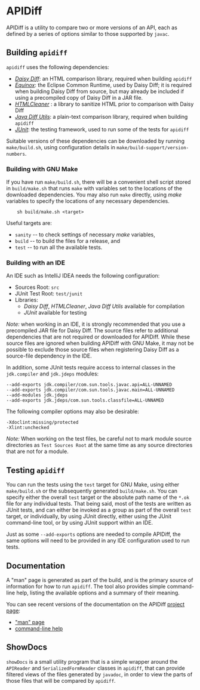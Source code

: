 # APIDiff

APIDiff is a utility to compare two or more versions of an API, each as
defined by a series of options similar to those supported by `javac`.

## Building `apidiff`

`apidiff` uses the following dependencies:

* _[Daisy Diff]_: an HTML comparison library, required when building `apidiff`
* _[Equinox]_: the Eclipse Common Runtime, used by Daisy Diff; it is required
  when building Daisy Diff from source, but may already be included if using
  a precompiled copy of Daisy Diff in a JAR file.
* _[HTMLCleaner]_ : a library to sanitize HTML prior to comparison with Daisy Diff
* _[Java Diff Utils]_: a plain-text comparison library, required when building `apidiff`
* _[JUnit]_: the testing framework, used to run some of the tests for `apidiff`

Suitable versions of these dependencies can be downloaded by running
`make/build.sh`, using configuration details in `make/build-support/version-numbers`.

### Building with GNU Make

If you have run `make/build.sh`, there will be a convenient shell script stored
in `build/make.sh` that runs `make` with variables set to the locations of the
downloaded dependencies. You may also run `make` directly, using _make_ variables
to specify the locations of any necessary dependencies.

````
    sh build/make.sh <target>
````

Useful targets are:

* `sanity` -- to check settings of necessary _make_ variables,
* `build` -- to build the files for a release, and
* `test` -- to run all the available tests.

### Building with an IDE

An IDE such as IntelliJ IDEA needs the following configuration:

* Sources Root: `src`
* JUnit Test Root: `test/junit`
* Libraries:
  * _Daisy Diff_, _HTMLCleaner_, _Java Diff Utils_ available for compilation
  * _JUnit_ available for testing

_Note:_ when working in an IDE, it is strongly recommended that you use
a precompiled JAR file for Daisy Diff. The source files refer to additional
dependencies that are not required or downloaded for APIDiff. While these
source files are ignored when building APIDiff with GNU Make, it may not
be possible to exclude those source files when registering Daisy Diff as
a source-file dependency in the IDE.

In addition, some JUnit tests require access to internal classes in
the `jdk.compiler` and `jdk.jdeps` modules:

````
--add-exports jdk.compiler/com.sun.tools.javac.api=ALL-UNNAMED
--add-exports jdk.compiler/com.sun.tools.javac.main=ALL-UNNAMED
--add-modules jdk.jdeps
--add-exports jdk.jdeps/com.sun.tools.classfile=ALL-UNNAMED
````

The following compiler options may also be desirable:

````
-Xdoclint:missing/protected
-Xlint:unchecked
````

_Note:_ When working on the test files, be careful not to mark module source directories
as `Test Sources Root` at the same time as any source directories that are not
for a module.

## Testing `apidiff`

You can run the tests using the `test` target for GNU Make, using either
`make/build.sh` or the subsequently generated `build/make.sh`. You can
specify either the overall `test` target or the absolute path name of
the `*.ok` file for any individual tests. That being said, most of the
tests are written as JUnit tests, and can either be invoked as a group
as part of the overall `test` target, or individually, by using JUnit
directly, either using the JUnit command-line tool, or by using JUnit
support within an IDE.

Just as some `--add-exports` options are needed to compile APIDiff,
the same options will need to be provided in any IDE configuration used
to run tests.

## Documentation

A "man" page is generated as part of the build, and is the primary source
of information for how to run `apidiff`. The tool also provides simple
command-line help, listing the available options and a summary of their
meaning.

You can see recent versions of the documentation on the APIDiff
[project page][apidiff-project]:

* ["man" page][apidiff-man]
* [command-line help][apidiff-cmdline-help]

[apidiff-project]: https://openjdk.org/projects/code-tools/apidiff/
[apidiff-man]: https://openjdk.org/projects/code-tools/apidiff/apidiff.html
[apidiff-cmdline-help]: https://openjdk.org/projects/code-tools/apidiff/cmdline-help.html

## ShowDocs

`showDocs` is a small utility program that is a simple wrapper around the
`APIReader` and `SerializedFormReader` classes in `apidiff`, that can provide
filtered views of the files generated by `javadoc`, in order to view the
parts of those files that will be compared by `apidiff`.


[Daisy Diff]: https://github.com/DaisyDiff/DaisyDiff
[Equinox]: https://projects.eclipse.org/projects/eclipse.equinox
[HtmlCleaner]: https://htmlcleaner.sourceforge.net
[Java Diff Utils]: https://github.com/java-diff-utils/java-diff-utils
[JUnit]: https://junit.org/
